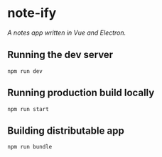 # note-ify

*A notes app written in Vue and Electron.*

## Running the dev server
```
npm run dev
```

## Running production build locally
```
npm run start
```

## Building distributable app
```
npm run bundle
```
